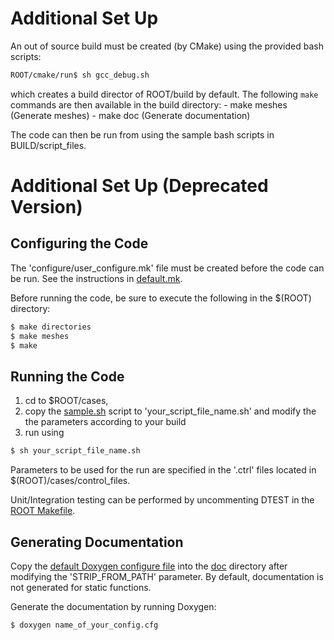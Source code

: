 # Additional Set Up

An out of source build must be created (by CMake) using the provided bash scripts:
```sh
ROOT/cmake/run$ sh gcc_debug.sh
```

which creates a build director of ROOT/build by default. The following `make` commands are then available in the build
directory:
	- make meshes (Generate meshes)
	- make doc    (Generate documentation)

The code can then be run from using the sample bash scripts in BUILD/script_files.


# Additional Set Up (Deprecated Version)

## Configuring the Code

The 'configure/user_configure.mk' file must be created before the code can be run. See the instructions in [default.mk](configure/default.mk).

Before running the code, be sure to execute the following in the $(ROOT) directory:
```sh
$ make directories
$ make meshes
$ make
```

## Running the Code

1. cd to $ROOT/cases,
2. copy the [sample.sh](cases/sample.sh) script to 'your_script_file_name.sh' and modify the the parameters according to your build
3. run using
```sh
$ sh your_script_file_name.sh
```

Parameters to be used for the run are specified in the '.ctrl' files located in $(ROOT)/cases/control_files.

Unit/Integration testing can be performed by uncommenting DTEST in the [ROOT Makefile](Makefile).

## Generating Documentation

Copy the [default Doxygen configure file](configure/default_doxygen.cfg) into the [doc](doc/) directory after modifying
the 'STRIP_FROM_PATH' parameter. By default, documentation is not generated for static functions.

Generate the documentation by running Doxygen:
```{sh}
$ doxygen name_of_your_config.cfg
```
